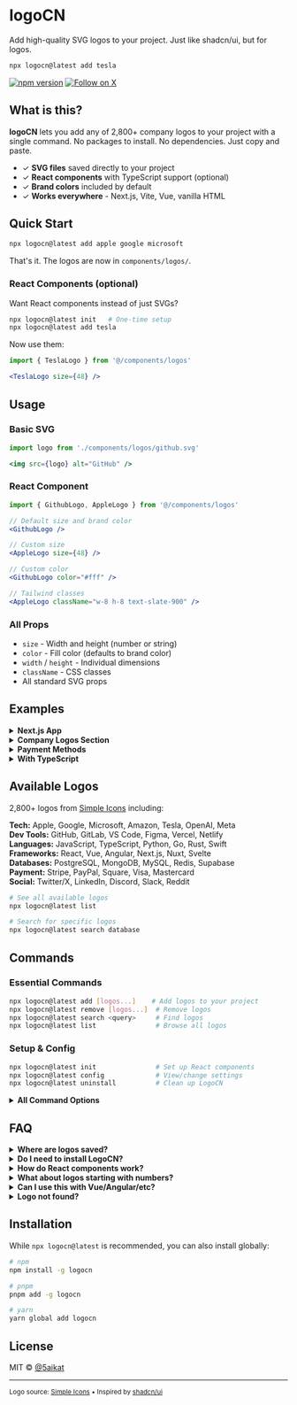 # logoCN

Add high-quality SVG logos to your project. Just like shadcn/ui, but for logos.

```bash
npx logocn@latest add tesla
```

[![npm version](https://img.shields.io/npm/v/logocn.svg)](https://www.npmjs.com/package/logocn)
[![Follow on X](https://img.shields.io/twitter/follow/5aikat?style=social)](https://x.com/5aikat)

## What is this?

**logoCN** lets you add any of 2,800+ company logos to your project with a single command. No packages to install. No dependencies. Just copy and paste.

- ✓ **SVG files** saved directly to your project
- ✓ **React components** with TypeScript support (optional)
- ✓ **Brand colors** included by default
- ✓ **Works everywhere** - Next.js, Vite, Vue, vanilla HTML

## Quick Start

```bash
npx logocn@latest add apple google microsoft
```

That's it. The logos are now in `components/logos/`.

### React Components (optional)

Want React components instead of just SVGs?

```bash
npx logocn@latest init   # One-time setup
npx logocn@latest add tesla
```

Now use them:

```jsx
import { TeslaLogo } from '@/components/logos'

<TeslaLogo size={48} />
```

## Usage

### Basic SVG

```jsx
import logo from './components/logos/github.svg'

<img src={logo} alt="GitHub" />
```

### React Component

```jsx
import { GithubLogo, AppleLogo } from '@/components/logos'

// Default size and brand color
<GithubLogo />

// Custom size
<AppleLogo size={48} />

// Custom color
<GithubLogo color="#fff" />

// Tailwind classes
<AppleLogo className="w-8 h-8 text-slate-900" />
```

### All Props

- `size` - Width and height (number or string)
- `color` - Fill color (defaults to brand color)
- `width` / `height` - Individual dimensions
- `className` - CSS classes
- All standard SVG props

## Examples

<details>
<summary><strong>Next.js App</strong></summary>

```bash
npx logocn@latest init
npx logocn@latest add github twitter linkedin
```

```jsx
// app/page.tsx
import { GithubLogo, TwitterLogo, LinkedinLogo } from '@/components/logos'

export default function Home() {
  return (
    <footer className="flex gap-4">
      <GithubLogo size={20} />
      <TwitterLogo size={20} />
      <LinkedinLogo size={20} />
    </footer>
  )
}
```
</details>

<details>
<summary><strong>Company Logos Section</strong></summary>

```jsx
import { AppleLogo, GoogleLogo, MicrosoftLogo } from '@/components/logos'

const companies = [
  { name: 'Apple', Logo: AppleLogo },
  { name: 'Google', Logo: GoogleLogo },
  { name: 'Microsoft', Logo: MicrosoftLogo },
]

export function TrustedBy() {
  return (
    <div className="flex gap-12 items-center opacity-60">
      {companies.map(({ name, Logo }) => (
        <Logo key={name} size={48} />
      ))}
    </div>
  )
}
```
</details>

<details>
<summary><strong>Payment Methods</strong></summary>

```jsx
import { VisaLogo, MastercardLogo, PaypalLogo } from '@/components/logos'

export function PaymentMethods() {
  return (
    <>
      <VisaLogo size={40} />
      <MastercardLogo size={40} />
      <PaypalLogo size={40} />
    </>
  )
}
```
</details>

<details>
<summary><strong>With TypeScript</strong></summary>

```tsx
import { type FC } from 'react'
import { GithubLogo, LinkedinLogo } from '@/components/logos'

const logoMap = {
  github: GithubLogo,
  linkedin: LinkedinLogo,
} as const

interface SocialLinkProps {
  platform: keyof typeof logoMap
  size?: number
}

export const SocialLink: FC<SocialLinkProps> = ({ platform, size = 24 }) => {
  const Logo = logoMap[platform]
  return <Logo size={size} />
}
```
</details>

## Available Logos

2,800+ logos from [Simple Icons](https://simpleicons.org) including:

**Tech:** Apple, Google, Microsoft, Amazon, Tesla, OpenAI, Meta  
**Dev Tools:** GitHub, GitLab, VS Code, Figma, Vercel, Netlify  
**Languages:** JavaScript, TypeScript, Python, Go, Rust, Swift  
**Frameworks:** React, Vue, Angular, Next.js, Nuxt, Svelte  
**Databases:** PostgreSQL, MongoDB, MySQL, Redis, Supabase  
**Payment:** Stripe, PayPal, Square, Visa, Mastercard  
**Social:** Twitter/X, LinkedIn, Discord, Slack, Reddit  

```bash
# See all available logos
npx logocn@latest list

# Search for specific logos
npx logocn@latest search database
```

## Commands

### Essential Commands

```bash
npx logocn@latest add [logos...]    # Add logos to your project
npx logocn@latest remove [logos...]  # Remove logos
npx logocn@latest search <query>     # Find logos
npx logocn@latest list               # Browse all logos
```

### Setup & Config

```bash
npx logocn@latest init               # Set up React components
npx logocn@latest config             # View/change settings
npx logocn@latest uninstall          # Clean up LogoCN
```

<details>
<summary><strong>All Command Options</strong></summary>

#### `init`
```bash
logocn init --force           # Reinitialize
logocn init --skip-install    # Skip dependency installation
logocn init --yes            # Accept all defaults
```

#### `add`
```bash
logocn add tesla              # Add single logo
logocn add apple google       # Add multiple
logocn add                    # Interactive mode
```

#### `config`
```bash
logocn config --list                    # Show all settings
logocn config --get logoDirectory       # Get specific value
logocn config --set dir=./public/logos  # Change directory
logocn config --reset                   # Reset to defaults
```

#### `list`
```bash
logocn list --page 2          # View specific page
logocn list --search meta     # Filter results
```

#### `uninstall`
```bash
logocn uninstall --yes        # Skip confirmation
logocn uninstall --keep-logos # Keep SVG files
```
</details>

## FAQ

<details>
<summary><strong>Where are logos saved?</strong></summary>

By default in `components/logos/`. Run `logocn init` to auto-detect the best location for your framework, or use `logocn config --set dir=./your/path` to customize.
</details>

<details>
<summary><strong>Do I need to install LogoCN?</strong></summary>

No! Just use `npx logocn@latest`. If you prefer, you can install globally with `npm i -g logocn`.
</details>

<details>
<summary><strong>How do React components work?</strong></summary>

Run `logocn init` once. This sets up automatic component generation. Then every logo you add gets both an SVG file and a `.tsx` component with TypeScript types and brand colors.
</details>

<details>
<summary><strong>What about logos starting with numbers?</strong></summary>

Logos like "1password" become `Lcn1passwordLogo` components (prefixed with "Lcn") to be valid JavaScript identifiers.
</details>

<details>
<summary><strong>Can I use this with Vue/Angular/etc?</strong></summary>

Yes! LogoCN saves standard SVG files that work everywhere. React component generation is optional.
</details>

<details>
<summary><strong>Logo not found?</strong></summary>

Try: `logocn search [partial-name]` to find the exact name, or `logocn update` to refresh the logo cache.
</details>

## Installation

While `npx logocn@latest` is recommended, you can also install globally:

```bash
# npm
npm install -g logocn

# pnpm  
pnpm add -g logocn

# yarn
yarn global add logocn
```

## License

MIT © [@5aikat](https://x.com/5aikat)

---

<sub>Logo source: [Simple Icons](https://simpleicons.org) • Inspired by [shadcn/ui](https://ui.shadcn.com)</sub>
